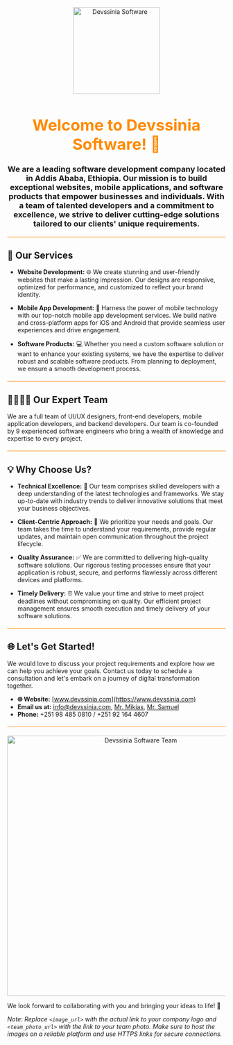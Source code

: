 <div align="center">
  <img src="<image_url>" alt="Devssinia Software" width="200">
  <h1 style="color: #ff8a00; font-size: 36px;">Welcome to Devssinia Software! 🌟</h1>
</div>

<p align="center">
  <strong style="font-size: 18px;">We are a leading software development company located in Addis Ababa, Ethiopia. Our mission is to build exceptional websites, mobile applications, and software products that empower businesses and individuals. With a team of talented developers and a commitment to excellence, we strive to deliver cutting-edge solutions tailored to our clients' unique requirements.</strong>
</p>

<hr style="height: 1px; background-color: #ff8a00; border: none; margin: 20px 0;">

## 💼 Our Services

- **Website Development:** 🌐 We create stunning and user-friendly websites that make a lasting impression. Our designs are responsive, optimized for performance, and customized to reflect your brand identity.

- **Mobile App Development:** 📱 Harness the power of mobile technology with our top-notch mobile app development services. We build native and cross-platform apps for iOS and Android that provide seamless user experiences and drive engagement.

- **Software Products:** 💻 Whether you need a custom software solution or want to enhance your existing systems, we have the expertise to deliver robust and scalable software products. From planning to deployment, we ensure a smooth development process.

<hr style="height: 1px; background-color: #ff8a00; border: none; margin: 20px 0;">

## 👨‍💻👩‍💻 Our Expert Team

We are a full team of UI/UX designers, front-end developers, mobile application developers, and backend developers. Our team is co-founded by 9 experienced software engineers who bring a wealth of knowledge and expertise to every project.

<hr style="height: 1px; background-color: #ff8a00; border: none; margin: 20px 0;">

## 💡 Why Choose Us?

- **Technical Excellence:** 🔬 Our team comprises skilled developers with a deep understanding of the latest technologies and frameworks. We stay up-to-date with industry trends to deliver innovative solutions that meet your business objectives.

- **Client-Centric Approach:** 👥 We prioritize your needs and goals. Our team takes the time to understand your requirements, provide regular updates, and maintain open communication throughout the project lifecycle.

- **Quality Assurance:** ✅ We are committed to delivering high-quality software solutions. Our rigorous testing processes ensure that your application is robust, secure, and performs flawlessly across different devices and platforms.

- **Timely Delivery:** ⏰ We value your time and strive to meet project deadlines without compromising on quality. Our efficient project management ensures smooth execution and timely delivery of your software solutions.

<hr style="height: 1px; background-color: #ff8a00; border: none; margin: 20px 0;">

## 🌐 Let's Get Started!

We would love to discuss your project requirements and explore how we can help you achieve your goals. Contact us today to schedule a consultation and let's embark on a journey of digital transformation together.

- **🌐 Website:** [www.devssinia.com](https://www.devssinia.com)
- **Email us at:** [info@devssinia.com](mailto:info@devssinia.com?subject=Hello%20from%20your%20website!), [Mr. Mikias](mailto:mikikebe84@gmail.com?subject=Hello%20from%20your%20website!), [Mr. Samuel](mailto:lijsamuael@gmail.com?subject=Hello%20from%20your%20website!)
- **Phone:** +251 98 485 0810 / +251 92 164 4607

<hr style="height: 1px; background-color: #ff8a00; border: none; margin: 20px 0;">

<div align="center">
  <img src="<team_photo_url>" alt="Devssinia Software Team" width="600">
</div>

We look forward to collaborating with you and bringing your ideas to life! 🎉

*Note: Replace `<image_url>` with the actual link to your company logo and `<team_photo_url>` with the link to your team photo. Make sure to host the images on a reliable platform and use HTTPS links for secure connections.*

